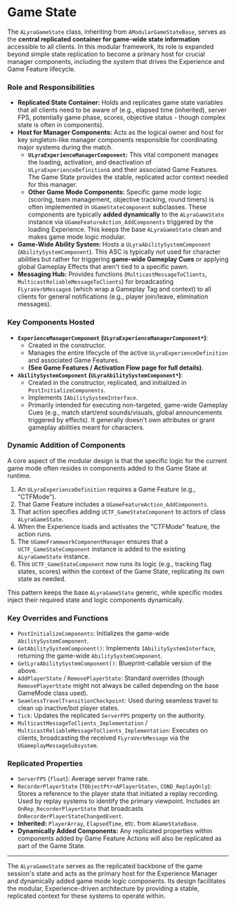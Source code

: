# Game State

The `ALyraGameState` class, inheriting from `AModularGameStateBase`, serves as the **central replicated container for game-wide state information** accessible to all clients. In this modular framework, its role is expanded beyond simple state replication to become a primary host for crucial manager components, including the system that drives the Experience and Game Feature lifecycle.

### Role and Responsibilities

* **Replicated State Container:** Holds and replicates game state variables that all clients need to be aware of (e.g., elapsed time (inherited), server FPS, potentially game phase, scores, objective status - though complex state is often in components).
* **Host for Manager Components:** Acts as the logical owner and host for key singleton-like manager components responsible for coordinating major systems during the match.
  * **`ULyraExperienceManagerComponent`:** This vital component manages the loading, activation, and deactivation of `ULyraExperienceDefinition`s and their associated Game Features. The Game State provides the stable, replicated actor context needed for this manager.
  * **Other Game Mode Components:** Specific game mode logic (scoring, team management, objective tracking, round timers) is often implemented in `UGameStateComponent` subclasses. These components are typically **added dynamically** to the `ALyraGameState` instance via `UGameFeatureAction_AddComponents` triggered by the loading Experience. This keeps the base `ALyraGameState` clean and makes game mode logic modular.
* **Game-Wide Ability System:** Hosts a `ULyraAbilitySystemComponent` (`AbilitySystemComponent`). This ASC is typically _not_ used for character abilities but rather for triggering **game-wide Gameplay Cues** or applying global Gameplay Effects that aren't tied to a specific pawn.
* **Messaging Hub:** Provides functions (`MulticastMessageToClients`, `MulticastReliableMessageToClients`) for broadcasting `FLyraVerbMessage`s (which wrap a Gameplay Tag and context) to all clients for general notifications (e.g., player join/leave, elimination messages).

### Key Components Hosted

* **`ExperienceManagerComponent` (`ULyraExperienceManagerComponent*`)**:
  * Created in the constructor.
  * Manages the entire lifecycle of the active `ULyraExperienceDefinition` and associated Game Features.
  * **(See Game Features / Activation Flow page for full details)**.
* **`AbilitySystemComponent` (`ULyraAbilitySystemComponent*`)**:
  * Created in the constructor, replicated, and initialized in `PostInitializeComponents`.
  * Implements `IAbilitySystemInterface`.
  * Primarily intended for executing non-targeted, game-wide Gameplay Cues (e.g., match start/end sounds/visuals, global announcements triggered by effects). It generally doesn't own attributes or grant gameplay abilities meant for characters.

### Dynamic Addition of Components

A core aspect of the modular design is that the specific logic for the current game mode often resides in components added _to_ the Game State at runtime.

1. An `ULyraExperienceDefinition` requires a Game Feature (e.g., "CTFMode").
2. That Game Feature includes a `UGameFeatureAction_AddComponents`.
3. That action specifies adding `UCTF_GameStateComponent` to actors of class `ALyraGameState`.
4. When the Experience loads and activates the "CTFMode" feature, the action runs.
5. The `UGameFrameworkComponentManager` ensures that a `UCTF_GameStateComponent` instance is added to the existing `ALyraGameState` instance.
6. This `UCTF_GameStateComponent` now runs its logic (e.g., tracking flag states, scores) within the context of the Game State, replicating its own state as needed.

This pattern keeps the base `ALyraGameState` generic, while specific modes inject their required state and logic components dynamically.

### Key Overrides and Functions

* `PostInitializeComponents`: Initializes the game-wide `AbilitySystemComponent`.
* `GetAbilitySystemComponent()`: Implements `IAbilitySystemInterface`, returning the game-wide `AbilitySystemComponent`.
* `GetLyraAbilitySystemComponent()`: Blueprint-callable version of the above.
* `AddPlayerState` / `RemovePlayerState`: Standard overrides (though `RemovePlayerState` might not always be called depending on the base GameMode class used).
* `SeamlessTravelTransitionCheckpoint`: Used during seamless travel to clean up inactive/bot player states.
* `Tick`: Updates the replicated `ServerFPS` property on the authority.
* `MulticastMessageToClients_Implementation` / `MulticastReliableMessageToClients_Implementation`: Executes on clients, broadcasting the received `FLyraVerbMessage` via the `UGameplayMessageSubsystem`.

### Replicated Properties

* `ServerFPS` (`float`): Average server frame rate.
* `RecorderPlayerState` (`TObjectPtr<APlayerState>`, `COND_ReplayOnly`): Stores a reference to the player state that initiated a replay recording. Used by replay systems to identify the primary viewpoint. Includes an `OnRep_RecorderPlayerState` that broadcasts `OnRecorderPlayerStateChangedEvent`.
* **Inherited:** `PlayerArray`, `ElapsedTime`, etc. from `AGameStateBase`.
* **Dynamically Added Components:** Any replicated properties within components added by Game Feature Actions will also be replicated as part of the Game State.

***

The `ALyraGameState` serves as the replicated backbone of the game session's state and acts as the primary host for the Experience Manager and dynamically added game mode logic components. Its design facilitates the modular, Experience-driven architecture by providing a stable, replicated context for these systems to operate within.
